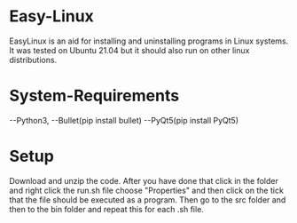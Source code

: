 # Easy-Linux
EasyLinux is an aid for installing and uninstalling programs in Linux systems.
It was tested on Ubuntu 21.04 but it should also run on other linux distributions.

# System-Requirements

--Python3,
--Bullet(pip install bullet)
--PyQt5(pip install PyQt5)

# Setup
Download and unzip the code. After you have done that click in the folder and right click the run.sh file choose "Properties"
and then click on the tick that the file should be executed as a program.
Then go to the src folder and then to the bin folder and repeat this for each .sh file.
